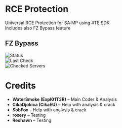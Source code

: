 # RCE Protection
Universal RCE Protection for SA:MP using #TE SDK  
Includes also FZ Bypass feature

## FZ Bypass

![Status](https://img.shields.io/badge/Status-Detected-red)<br>
![Last Check](https://img.shields.io/badge/Last_Check-08.08.2025-green)<br>
![Checked Servers](https://img.shields.io/badge/Checked_Servers-S1,%20S2,%20S3,%20S4,%20S5-green)

# Credits
- **WaterSmoke (Expl01T3R)** – Main Coder & Analysis  
- **CikaDjokica (CikaEU)** – Help with analysis & crack  
- **SobFox** – Help with analysis & crack  
- **roxery** – Testing  
- **Reshawn** – Testing  
